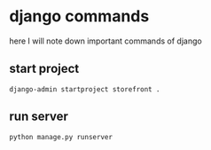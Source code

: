 # django commands
here I will note down important commands of django

## start project
`django-admin startproject storefront .`

## run server
`python manage.py runserver`